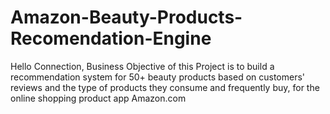 # Amazon-Beauty-Products-Recomendation-Engine
Hello Connection, Business Objective of this Project is to build a recommendation system for 50+ beauty products based on customers' reviews and the type of products they consume and frequently buy, for the online shopping  product app Amazon.com
